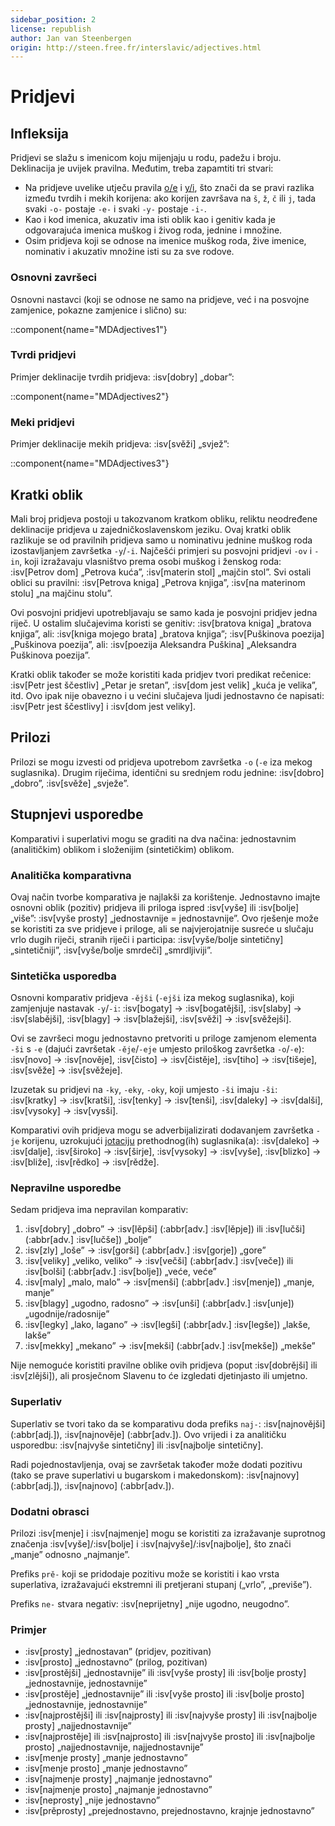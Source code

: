 ```yaml
---
sidebar_position: 2
license: republish
author: Jan van Steenbergen
origin: http://steen.free.fr/interslavic/adjectives.html
---
```


# Pridjevi

## Infleksija

Pridjevi se slažu s imenicom koju mijenjaju u rodu, padežu i broju. Deklinacija je uvijek pravilna. Međutim, treba zapamtiti tri stvari:

- Na pridjeve uvelike utječu pravila [o/e][1] i [y/i][2], što znači da se pravi razlika između tvrdih i mekih korijena: ako korijen završava na `š`, `ž`, `č`  ili `j`, tada svaki `-o-` postaje `-e-` i svaki `-y-` postaje `-i-`.
- Kao i kod imenica, akuzativ ima isti oblik kao i genitiv kada je odgovarajuća imenica muškog i živog roda, jednine i množine.
- Osim pridjeva koji se odnose na imenice muškog roda, žive imenice, nominativ i akuzativ množine isti su za sve rodove.

### Osnovni završeci

Osnovni nastavci (koji se odnose ne samo na pridjeve, već i na posvojne zamjenice, pokazne zamjenice i slično) su:

::component{name="MDAdjectives1"}

### Tvrdi pridjevi

Primjer deklinacije tvrdih pridjeva: :isv[dobry] „dobar”:

::component{name="MDAdjectives2"}

### Meki pridjevi

Primjer deklinacije mekih pridjeva: :isv[svěži] „svjež”:

::component{name="MDAdjectives3"}

## Kratki oblik

Mali broj pridjeva postoji u takozvanom kratkom obliku, reliktu neodređene deklinacije pridjeva u zajedničkoslavenskom jeziku. Ovaj kratki oblik razlikuje se od pravilnih pridjeva samo u nominativu jednine muškog roda izostavljanjem završetka `-y`/`-i`. Najčešći primjeri su posvojni pridjevi `-ov` i `-in`, koji izražavaju vlasništvo prema osobi muškog i ženskog roda: :isv[Petrov dom] „Petrova kuća”, :isv[materin stol] „majčin stol”. Svi ostali oblici su pravilni: :isv[Petrova kniga] „Petrova knjiga”, :isv[na materinom stolu] „na majčinu stolu”.

Ovi posvojni pridjevi upotrebljavaju se samo kada je posvojni pridjev jedna riječ. U ostalim slučajevima koristi se genitiv: :isv[bratova kniga] „bratova knjiga”, ali: :isv[kniga mojego brata] „bratova knjiga”; :isv[Puškinova poezija] „Puškinova poezija”, ali: :isv[poezija Aleksandra Puškina] „Aleksandra Puškinova poezija”.

Kratki oblik također se može koristiti kada pridjev tvori predikat rečenice: :isv[Petr jest ščestliv] „Petar je sretan”, :isv[dom jest velik] „kuća je velika”, itd. Ovo ipak nije obavezno i u većini slučajeva ljudi jednostavno će napisati: :isv[Petr jest ščestlivy] i :isv[dom jest veliky].

## Prilozi

Prilozi se mogu izvesti od pridjeva upotrebom završetka `-o` (`-e` iza mekog suglasnika). Drugim riječima, identični su srednjem rodu jednine: :isv[dobro] „dobro”, :isv[svěže] „svježe”.

## Stupnjevi usporedbe

Komparativi i superlativi mogu se graditi na dva načina: jednostavnim (analitičkim) oblikom i složenijim (sintetičkim) oblikom.

### Analitička komparativna

Ovaj način tvorbe komparativa je najlakši za korištenje. Jednostavno imajte osnovni oblik (pozitiv) pridjeva ili priloga ispred :isv[vyše] ili :isv[bolje] „više”: :isv[vyše prosty] „jednostavnije = jednostavnije”. Ovo rješenje može se koristiti za sve pridjeve i priloge, ali se najvjerojatnije susreće u slučaju vrlo dugih riječi, stranih riječi i participa: :isv[vyše/bolje sintetičny] „sintetičniji”, :isv[vyše/bolje smrdeči] „smrdljiviji”.

### Sintetička usporedba

Osnovni komparativ pridjeva `-ějši` (`-ejši` iza mekog suglasnika), koji zamjenjuje nastavak `-y`/`-i`: :isv[bogaty] → :isv[bogatějši], :isv[slaby]  → :isv[slabějši], :isv[blagy]  → :isv[blažejši], :isv[svěži]  → :isv[svěžejši].

Ovi se završeci mogu jednostavno pretvoriti u priloge zamjenom elementa `-ši` s `-e` (dajući završetak `-ěje`/`-eje` umjesto priloškog završetka `-o`/`-e`): :isv[novo] → :isv[nověje], :isv[čisto]  → :isv[čistěje], :isv[tiho]  → :isv[tišeje], :isv[svěže] → :isv[svěžeje].

Izuzetak su pridjevi na `-ky`, `-eky`, `-oky`,  koji umjesto `-ši` imaju `-ši`: :isv[kratky] → :isv[kratši], :isv[tenky]  → :isv[tenši], :isv[daleky]  → :isv[dalši], :isv[vysoky]  → :isv[vysši].

Komparativi ovih pridjeva mogu se adverbijalizirati dodavanjem završetka `-je` korijenu, uzrokujući [jotaciju][3] prethodnog(ih) suglasnika(a): :isv[daleko] → :isv[dalje], :isv[široko]  → :isv[širje], :isv[vysoky]  → :isv[vyše], :isv[blizko]  → :isv[bliže], :isv[rědko]  → :isv[rědže].

### Nepravilne usporedbe

Sedam pridjeva ima nepravilan komparativ:

1. :isv[dobry] „dobro” → :isv[lěpši] (:abbr[adv.] :isv[lěpje]) ili :isv[lučši] (:abbr[adv.] :isv[lučše]) „bolje”
2. :isv[zly] „loše” → :isv[gorši] (:abbr[adv.] :isv[gorje]) „gore”
3. :isv[veliky] „veliko, veliko” → :isv[večši] (:abbr[adv.] :isv[veče]) ili :isv[bolši] (:abbr[adv.] :isv[bolje]) „veće, veće”
4. :isv[maly] „malo, malo” → :isv[menši] (:abbr[adv.] :isv[menje]) „manje, manje”
5. :isv[blagy] „ugodno, radosno” → :isv[unši] (:abbr[adv.] :isv[unje]) „ugodnije/radosnije”
6. :isv[legky] „lako, lagano” → :isv[legši] (:abbr[adv.] :isv[legše]) „lakše, lakše”
7. :isv[mekky] „mekano” → :isv[mekši] (:abbr[adv.] :isv[mekše]) „mekše”

Nije nemoguće koristiti pravilne oblike ovih pridjeva (poput :isv[dobrějši] ili :isv[zlějši]), ali prosječnom Slavenu to će izgledati djetinjasto ili umjetno.

### Superlativ

Superlativ se tvori tako da se komparativu doda prefiks `naj-`: :isv[najnovějši] (:abbr[adj.]), :isv[najnověje] (:abbr[adv.]). Ovo vrijedi i za analitičku usporedbu: :isv[najvyše sintetičny] ili :isv[najbolje sintetičny].

Radi pojednostavljenja, ovaj se završetak također može dodati pozitivu (tako se prave superlativi u bugarskom i makedonskom): :isv[najnovy] (:abbr[adj.]), :isv[najnovo] (:abbr[adv.]).

### Dodatni obrasci

Prilozi :isv[menje] i :isv[najmenje] mogu se koristiti za izražavanje suprotnog značenja :isv[vyše]/:isv[bolje]  i :isv[najvyše]/:isv[najbolje],  što znači „manje” odnosno „najmanje”.

Prefiks `prě-` koji se pridodaje pozitivu može se koristiti i kao vrsta superlativa, izražavajući ekstremni ili pretjerani stupanj („vrlo”, „previše”).

Prefiks `ne-` stvara negativ: :isv[neprijetny] „nije ugodno, neugodno”.

### Primjer

- :isv[prosty] „jednostavan” (pridjev, pozitivan)
- :isv[prosto] „jednostavno” (prilog, pozitivan)
- :isv[prostějši] „jednostavnije” ili :isv[vyše prosty] ili :isv[bolje prosty] „jednostavnije, jednostavnije”
- :isv[prostěje] „jednostavnije” ili :isv[vyše prosto] ili :isv[bolje prosto] „jednostavnije, jednostavnije”
- :isv[najprostějši] ili :isv[najprosty] ili :isv[najvyše prosty] ili :isv[najbolje prosty] „najjednostavnije”
- :isv[najprostěje] ili :isv[najprosto] ili :isv[najvyše prosto] ili :isv[najbolje prosto] „najjednostavnije, najjednostavnije”
- :isv[menje prosty] „manje jednostavno”
- :isv[menje prosto] „manje jednostavno”
- :isv[najmenje prosty] „najmanje jednostavno”
- :isv[najmenje prosto] „najmanje jednostavno”
- :isv[neprosty] „nije jednostavno”
- :isv[prěprosty] „prejednostavno, prejednostavno, krajnje jednostavno”

[1]: ../phonology.md#o--e

[2]: ../phonology.md#y--ie

[3]: ../phonology.md#iotation
